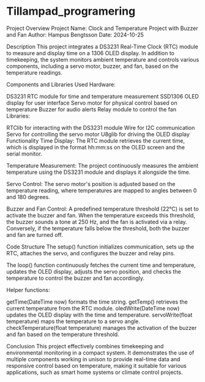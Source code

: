 # Tillampad_programering
Project Overview
Project Name: Clock and Temperature Project with Buzzer and Fan
Author: Hampus Bengtsson
Date: 2024-10-25

Description
This project integrates a DS3231 Real-Time Clock (RTC) module to measure and display time on a 1306 OLED display. In addition to timekeeping, the system monitors ambient temperature and controls various components, including a servo motor, buzzer, and fan, based on the temperature readings.

Components and Libraries Used
Hardware:

DS3231 RTC module for time and temperature measurement
SSD1306 OLED display for user interface
Servo motor for physical control based on temperature
Buzzer for audio alerts
Relay module to control the fan
Libraries:

RTClib for interacting with the DS3231 module
Wire for I2C communication
Servo for controlling the servo motor
U8glib for driving the OLED display
Functionality
Time Display: The RTC module retrieves the current time, which is displayed in the format hh:mm:ss on the OLED screen and the serial monitor.

Temperature Measurement: The project continuously measures the ambient temperature using the DS3231 module and displays it alongside the time.

Servo Control: The servo motor's position is adjusted based on the temperature reading, where temperatures are mapped to angles between 0 and 180 degrees.

Buzzer and Fan Control: A predefined temperature threshold (22°C) is set to activate the buzzer and fan. When the temperature exceeds this threshold, the buzzer sounds a tone at 250 Hz, and the fan is activated via a relay. Conversely, if the temperature falls below the threshold, both the buzzer and fan are turned off.

Code Structure
The setup() function initializes communication, sets up the RTC, attaches the servo, and configures the buzzer and relay pins.

The loop() function continuously fetches the current time and temperature, updates the OLED display, adjusts the servo position, and checks the temperature to control the buzzer and fan accordingly.

Helper functions:

getTime(DateTime now) formats the time string.
getTemp() retrieves the current temperature from the RTC module.
oledWrite(DateTime now) updates the OLED display with the time and temperature.
servoWrite(float temperature) maps the temperature to a servo angle.
checkTemperature(float temperature) manages the activation of the buzzer and fan based on the temperature threshold.

Conclusion
This project effectively combines timekeeping and environmental monitoring in a compact system. It demonstrates the use of multiple components working in unison to provide real-time data and responsive control based on temperature, making it suitable for various applications, such as smart home systems or climate control projects.
